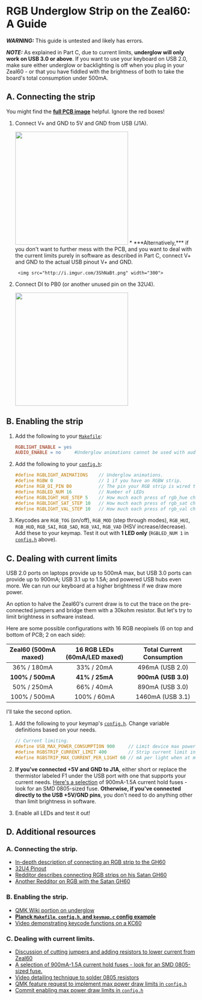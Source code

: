 # RGB Underglow Strip on the Zeal60: A Guide

***WARNING:*** This guide is untested and likely has errors.

***NOTE:*** As explained in Part C, due to current limits, **underglow will only work on USB 3.0 or above**. If you want to use your keyboard on USB 2.0, make sure either underglow or backlighting is off when you plug in your Zeal60 - or that you have fiddled with the brightness of both to take the board's total consumption under 500mA.

## A. Connecting the strip
You might find the [**full PCB image**](https://cdn.shopify.com/s/files/1/0490/7329/files/zeal60jumpers.png) helpful. Ignore the red boxes!

1. Connect V+ and GND to 5V and GND from USB (J1A). 
    
    <img src="https://i.imgur.com/k1TUw7p.png" width="300">
    * ***Alternatively,*** if you don't want to further mess with the PCB, and you want to deal with the current limits purely in software as described in Part C, connect V+ and GND to the actual USB pinout V+ and GND. 
    
        <img src="http://i.imgur.com/3ShNaBt.png" width="300">
2. Connect DI to PB0 (or another unused pin on the 32U4).

    <img src="https://i.imgur.com/BiMyMLv.jpg" width="300">

## B. Enabling the strip
1. Add the following to your [```Makefile```](https://github.com/Wilba6582/qmk_firmware/blob/zeal60/keyboards/zeal60/Makefile):

    ```Makefile
    RGBLIGHT_ENABLE = yes
    AUDIO_ENABLE = no     #Underglow animations cannot be used with audio.
    ```
2. Add the following to your [```config.h```](https://github.com/Wilba6582/qmk_firmware/blob/zeal60/keyboards/zeal60/keymaps/default/config.h):

    ```c
    #define RGBLIGHT_ANIMATIONS    // Underglow animations.
    #define RGBW 0                 // 1 if you have an RGBW strip. 
    #define RGB_DI_PIN B0          // The pin your RGB strip is wired to
    #define RGBLED_NUM 16          // Number of LEDs
    #define RGBLIGHT_HUE_STEP 5    // How much each press of rgb_hue changes hue
    #define RGBLIGHT_SAT_STEP 10   // How much each press of rgb_sat changes sat
    #define RGBLIGHT_VAL_STEP 10   // How much each press of rgb_val changes val
    ```
3. Keycodes are ```RGB_TOG``` (on/off), ```RGB_MOD``` (step through modes), ```RGB_HUI```, ```RGB_HUD```, ```RGB_SAI```, ```RGB_SAD```, ```RGB_VAI```, ```RGB_VAD``` (HSV increase/decrease). Add these to your keymap. Test it out with **1 LED only** (```RGBLED_NUM 1``` in [```config.h```](https://github.com/Wilba6582/qmk_firmware/blob/zeal60/keyboards/zeal60/keymaps/default/config.h) above). 

## C. Dealing with current limits
USB 2.0 ports on laptops provide up to 500mA max, but USB 3.0 ports can provide up to 900mA; USB 3.1 up to 1.5A; and powered USB hubs even more. We can run our keyboard at a higher brightness if we draw more power.

An option to halve the Zeal60's current draw is to cut the trace on the pre-connected jumpers and bridge them with a 30kohm resistor. But let's try to limit brightness in software instead.

Here are some possible configurations with 16 RGB neopixels (6 on top and bottom of PCB; 2 on each side):

| Zeal60 (500mA maxed) | 16 RGB LEDs (60mA/LED maxed) | Total Current Consumption 
|:----------------------:|:--------------------------:|:----------------------:|
|       36% / 180mA      |         33% / 20mA         |     496mA (USB 2.0)     |
|      **100% / 500mA**      |         **41% / 25mA**         |     **900mA (USB 3.0)**     |
|       50% / 250mA      |         66% / 40mA         |     890mA (USB 3.0)     |
|      100% / 500mA      |         100% / 60mA        |     1460mA (USB 3.1)    

I'll take the second option.

1. Add the following to your keymap's [```config.h```](https://github.com/Wilba6582/qmk_firmware/blob/zeal60/keyboards/zeal60/keymaps/default/config.h). Change variable definitions based on your needs.

    ```c
    // Current limiting.
    #define USB_MAX_POWER_CONSUMPTION 900     // Limit device max power consumption.
    #define RGBSTRIP_CURRENT_LIMIT 400        // Strip current limit in mA.
    #define RGBSTRIP_MAX_CURRENT_PER_LIGHT 60 // mA per light when at max brightness.
    ```
3. **If you've connected +5V and GND to J1A**, either short or replace the thermistor labeled F1 under the USB port with one that supports your current needs. [Here's a selection](https://goo.gl/748avG) of 900mA-1.5A current hold fuses - look for an SMD 0805-sized fuse. **Otherwise, if you've connected directly to the USB +5V/GND pins**, you don't need to do anything other than limit brightness in software.
4. Enable all LEDs and test it out!

## D. Additional resources
### A. Connecting the strip.
* [In-depth description of connecting an RGB strip to the GH60](https://www.reddit.com/r/MechanicalKeyboards/comments/4d5or2/my_first_custom_build_satan_gh60_rbg_underglow_in/d1nz3o7/)
* [32U4 Pinout](https://40.media.tumblr.com/93b6bbd4113418c2b45459bb177e67c5/tumblr_mi49a20QMB1s5t695o1_1280.png)
* [Redditor describes connecting RGB strips on his Satan GH60](https://www.reddit.com/r/MechanicalKeyboards/comments/4hbjw4/finally_finished_my_satan_gh60_also_granite_o/d2qn8zx/?context=3)
* [Another Redditor on RGB with the Satan GH60](https://www.reddit.com/r/MechanicalKeyboards/comments/4ewzdx/gh60_satan_with_the_rgb_mod/d251uu6/ )

### B. Enabling the strip.
* [QMK Wiki portion on underglow](https://github.com/jackhumbert/qmk_firmware/wiki#rgb-under-glow-mod)
* [**Planck ```Makefile```, ```config.h```, and ```keymap.c``` config example**](https://github.com/jackhumbert/qmk_firmware/tree/master/keyboards/planck/keymaps/yang)
* [Video demonstrating keycode functions on a KC60](https://www.youtube.com/watch?v=VKrpPAHlisY)

### C. Dealing with current limits.
* [Discussion of cutting jumpers and adding resistors to lower current from Zeal60](https://www.reddit.com/r/MechanicalKeyboards/comments/5hou92/photos_zeal60_lets_just_say_santa_came_early_this/db23qid/)
* [A selection of 900mA-1.5A current hold fuses - look for an SMD 0805-sized fuse.](https://goo.gl/748avG)
* [Video detailing technique to solder 0805 resistors](https://www.youtube.com/watch?v=PU7wLcuqc-I&t=123s&list=FLheMlKEVQ5cmVXazUt6HrxQ&index=2)
* [QMK feature request to implement max power draw limits in ```config.h```](https://github.com/jackhumbert/qmk_firmware/issues/954)
* [Commit enabling max power draw limits in ```config.h```](https://github.com/jackhumbert/qmk_firmware/commit/83e613ad239459582ae28f78b6c81535b9b138d7)